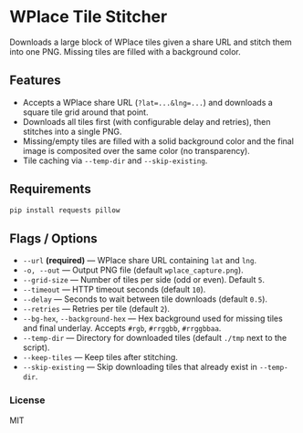 # WPlace Tile Stitcher

Downloads a large block of WPlace tiles given a share URL and stitch them into one PNG. Missing tiles are filled with a background color.

## Features

* Accepts a WPlace share URL (`?lat=...&lng=...`) and downloads a square tile grid around that point.
* Downloads all tiles first (with configurable delay and retries), then stitches into a single PNG.
* Missing/empty tiles are filled with a solid background color and the final image is composited over the same color (no transparency).
* Tile caching via `--temp-dir` and `--skip-existing`.

## Requirements

```bash
pip install requests pillow
```

## Flags / Options

* `--url` **(required)** — WPlace share URL containing `lat` and `lng`.
* `-o, --out` — Output PNG file (default `wplace_capture.png`).
* `--grid-size` — Number of tiles per side (odd or even). Default `5`.
* `--timeout` — HTTP timeout seconds (default `10`).
* `--delay` — Seconds to wait between tile downloads (default `0.5`).
* `--retries` — Retries per tile (default `2`).
* `--bg-hex`, `--background-hex` — Hex background used for missing tiles and final underlay. Accepts `#rgb`, `#rrggbb`, `#rrggbbaa`.
* `--temp-dir` — Directory for downloaded tiles (default `./tmp` next to the script).
* `--keep-tiles` — Keep tiles after stitching.
* `--skip-existing` — Skip downloading tiles that already exist in `--temp-dir`.

### License
MIT
